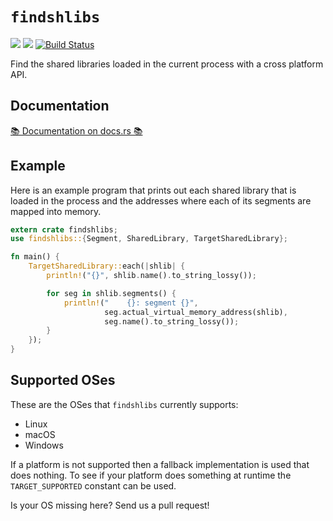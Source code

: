 # `findshlibs`

[![](https://img.shields.io/crates/v/findshlibs.svg)](https://crates.io/crates/findshlibs)
[![](https://docs.rs/findshlibs/badge.svg)](https://docs.rs/findshlibs)
[![Build Status](https://github.com/gimli-rs/findshlibs/workflows/CI/badge.svg)](https://github.com/gimli-rs/findshlibs/actions)

Find the shared libraries loaded in the current process with a cross platform
API.

## Documentation

[📚 Documentation on docs.rs 📚](https://docs.rs/findshlibs)

## Example

Here is an example program that prints out each shared library that is
loaded in the process and the addresses where each of its segments are
mapped into memory.

```rust
extern crate findshlibs;
use findshlibs::{Segment, SharedLibrary, TargetSharedLibrary};

fn main() {
    TargetSharedLibrary::each(|shlib| {
        println!("{}", shlib.name().to_string_lossy());

        for seg in shlib.segments() {
            println!("    {}: segment {}",
                     seg.actual_virtual_memory_address(shlib),
                     seg.name().to_string_lossy());
        }
    });
}
```

## Supported OSes

These are the OSes that `findshlibs` currently supports:

* Linux
* macOS
* Windows

If a platform is not supported then a fallback implementation is used that
does nothing.  To see if your platform does something at runtime the
`TARGET_SUPPORTED` constant can be used.

Is your OS missing here? Send us a pull request!
